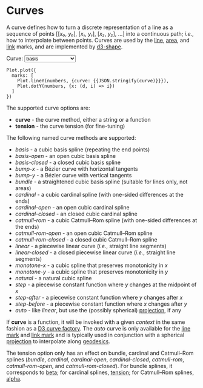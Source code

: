 <script setup>

import * as Plot from "@observablehq/plot";
import * as d3 from "d3";
import {ref} from "vue";

const curve = ref("catmull-rom");
const numbers = d3.range(20).map(d3.randomLcg(42));

</script>

# Curves

A curve defines how to turn a discrete representation of a line as a sequence of points [[*x₀*, *y₀*], [*x₁*, *y₁*], [*x₂*, *y₂*], …] into a continuous path; *i.e.*, how to interpolate between points. Curves are used by the [line](../marks/line.md), [area](../marks/area.md), and [link](../marks/link.md) marks, and are implemented by [d3-shape](https://github.com/d3/d3-shape/blob/main/README.md#curves).

<p>
  <label class="label-input">
    Curve:
    <select v-model="curve">
      <option>basis</option>
      <option>basis-open</option>
      <option>basis-closed</option>
      <option>bump-x</option>
      <option>bump-y</option>
      <option>bundle</option>
      <option>cardinal</option>
      <option>cardinal-open</option>
      <option>cardinal-closed</option>
      <option>catmull-rom</option>
      <option>catmull-rom-open</option>
      <option>catmull-rom-closed</option>
      <option>linear</option>
      <option>linear-closed</option>
      <option>monotone-x</option>
      <option>monotone-y</option>
      <option>natural</option>
      <option>step</option>
      <option>step-after</option>
      <option>step-before</option>
    </select>
  </label>
</p>

<PlotRender :options='{
  marks: [
    Plot.lineY(numbers, {curve}),
    Plot.dotY(numbers, {x: (d, i) => i})
  ]
}' />

```js-vue
Plot.plot({
  marks: [
    Plot.lineY(numbers, {curve: {{JSON.stringify(curve)}}}),
    Plot.dotY(numbers, {x: (d, i) => i})
  ]
})
```

The supported curve options are:

* **curve** - the curve method, either a string or a function
* **tension** - the curve tension (for fine-tuning)

The following named curve methods are supported:

* *basis* - a cubic basis spline (repeating the end points)
* *basis-open* - an open cubic basis spline
* *basis-closed* - a closed cubic basis spline
* *bump-x* - a Bézier curve with horizontal tangents
* *bump-y* - a Bézier curve with vertical tangents
* *bundle* - a straightened cubic basis spline (suitable for lines only, not areas)
* *cardinal* - a cubic cardinal spline (with one-sided differences at the ends)
* *cardinal-open* - an open cubic cardinal spline
* *cardinal-closed* - an closed cubic cardinal spline
* *catmull-rom* - a cubic Catmull–Rom spline (with one-sided differences at the ends)
* *catmull-rom-open* - an open cubic Catmull–Rom spline
* *catmull-rom-closed* - a closed cubic Catmull–Rom spline
* *linear* - a piecewise linear curve (*i.e.*, straight line segments)
* *linear-closed* - a closed piecewise linear curve (*i.e.*, straight line segments)
* *monotone-x* - a cubic spline that preserves monotonicity in *x*
* *monotone-y* - a cubic spline that preserves monotonicity in *y*
* *natural* - a natural cubic spline
* *step* - a piecewise constant function where *y* changes at the midpoint of *x*
* *step-after* - a piecewise constant function where *y* changes after *x*
* *step-before* - a piecewise constant function where *x* changes after *y*
* *auto* - like *linear*, but use the (possibly spherical) [projection](./projections.md), if any

If **curve** is a function, it will be invoked with a given *context* in the same fashion as a [D3 curve factory](https://github.com/d3/d3-shape/blob/main/README.md#custom-curves). The *auto* curve is only available for the [line mark](../marks/line.md) and [link mark](../marks/link.md) and is typically used in conjunction with a spherical [projection](./projections.md) to interpolate along [geodesics](https://en.wikipedia.org/wiki/Geodesic).

The tension option only has an effect on bundle, cardinal and Catmull–Rom splines (*bundle*, *cardinal*, *cardinal-open*, *cardinal-closed*, *catmull-rom*, *catmull-rom-open*, and *catmull-rom-closed*). For bundle splines, it corresponds to [beta](https://github.com/d3/d3-shape/blob/main/README.md#curveBundle_beta); for cardinal splines, [tension](https://github.com/d3/d3-shape/blob/main/README.md#curveCardinal_tension); for Catmull–Rom splines, [alpha](https://github.com/d3/d3-shape/blob/main/README.md#curveCatmullRom_alpha).
